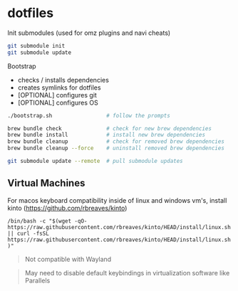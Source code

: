 # dotfiles

Init submodules (used for omz plugins and navi cheats)

```sh
git submodule init
git submodule update
```

Bootstrap

- checks / installs dependencies
- creates symlinks for dotfiles
- [OPTIONAL] configures git
- [OPTIONAL] configures OS

```sh
./bootstrap.sh                 # follow the prompts
```

```sh
brew bundle check              # check for new brew dependencies
brew bundle install            # install new brew dependencies
brew bundle cleanup            # check for removed brew dependencies
brew bundle cleanup --force    # uninstall removed brew dependencies

git submodule update --remote  # pull submodule updates
```

## Virtual Machines

For macos keyboard compatibility inside of linux and windows vm's, install kinto (<https://github.com/rbreaves/kinto>)

`/bin/bash -c "$(wget -qO- https://raw.githubusercontent.com/rbreaves/kinto/HEAD/install/linux.sh || curl -fsSL https://raw.githubusercontent.com/rbreaves/kinto/HEAD/install/linux.sh)"`

> Not compatible with Wayland

> May need to disable default keybindings in virtualization software like Parallels
